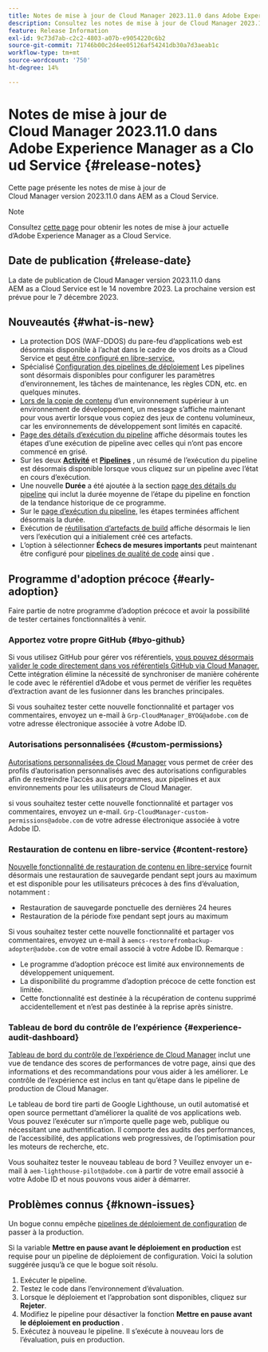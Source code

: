 ```yaml
---
title: Notes de mise à jour de Cloud Manager 2023.11.0 dans Adobe Experience Manager as a Cloud Service
description: Consultez les notes de mise à jour de Cloud Manager 2023.11.0 dans AEM as a Cloud Service.
feature: Release Information
exl-id: 9c73d7ab-c2c2-4803-a07b-e9054220c6b2
source-git-commit: 71746b00c2d4ee05126af54241db30a7d3aeab1c
workflow-type: tm+mt
source-wordcount: '750'
ht-degree: 14%

---
```



# Notes de mise à jour de Cloud Manager 2023.11.0 dans Adobe Experience Manager as a Cloud Service {#release-notes}

Cette page présente les notes de mise à jour de Cloud Manager version 2023.11.0 dans AEM as a Cloud Service.

>[!NOTE]
>
>Consultez [cette page](/help/release-notes/release-notes-cloud/release-notes-current.md) pour obtenir les notes de mise à jour actuelle d’Adobe Experience Manager as a Cloud Service.

## Date de publication {#release-date}

La date de publication de Cloud Manager version 2023.11.0 dans AEM as a Cloud Service est le 14 novembre 2023. La prochaine version est prévue pour le 7 décembre 2023.

## Nouveautés {#what-is-new}

* La protection DOS (WAF-DDOS) du pare-feu d’applications web est désormais disponible à l’achat dans le cadre de vos droits as a Cloud Service et [peut être configuré en libre-service.](/help/implementing/cloud-manager/getting-access-to-aem-in-cloud/creating-production-programs.md)
* Spécialisé [Configuration des pipelines de déploiement](/help/implementing/cloud-manager/configuring-pipelines/introduction-ci-cd-pipelines.md) Les pipelines sont désormais disponibles pour configurer les paramètres d’environnement, les tâches de maintenance, les règles CDN, etc. en quelques minutes.
* [Lors de la copie de contenu](/help/implementing/developing/tools/content-copy.md) d’un environnement supérieur à un environnement de développement, un message s’affiche maintenant pour vous avertir lorsque vous copiez des jeux de contenu volumineux, car les environnements de développement sont limités en capacité.
* [Page des détails d’exécution du pipeline](/help/implementing/cloud-manager/configuring-pipelines/managing-pipelines.md#view-details) affiche désormais toutes les étapes d’une exécution de pipeline avec celles qui n’ont pas encore commencé en grisé.
* Sur les deux **[Activité](/help/implementing/cloud-manager/configuring-pipelines/managing-pipelines.md#activity)** et **[Pipelines](/help/implementing/cloud-manager/configuring-pipelines/managing-pipelines.md#pipelines)** , un résumé de l’exécution du pipeline est désormais disponible lorsque vous cliquez sur un pipeline avec l’état en cours d’exécution.
* Une nouvelle **Durée** a été ajoutée à la section [page des détails du pipeline](/help/implementing/cloud-manager/configuring-pipelines/managing-pipelines.md#view-details) qui inclut la durée moyenne de l’étape du pipeline en fonction de la tendance historique de ce programme.
* Sur le [page d’exécution du pipeline,](/help/implementing/cloud-manager/configuring-pipelines/managing-pipelines.md#activity-window) les étapes terminées affichent désormais la durée.
* Exécution de [réutilisation d’artefacts de build](/help/implementing/cloud-manager/getting-access-to-aem-in-cloud/setting-up-project.md#build-artifact-reuse) affiche désormais le lien vers l’exécution qui a initialement créé ces artefacts.
* L’option à sélectionner **Échecs de mesures importants** peut maintenant être configuré pour [pipelines de qualité de code](/help/implementing/cloud-manager/configuring-pipelines/configuring-non-production-pipelines.md) ainsi que .


## Programme d&#39;adoption précoce {#early-adoption}

Faire partie de notre programme d’adoption précoce et avoir la possibilité de tester certaines fonctionnalités à venir.

### Apportez votre propre GitHub {#byo-github}

Si vous utilisez GitHub pour gérer vos référentiels, [vous pouvez désormais valider le code directement dans vos référentiels GitHub via Cloud Manager.](/help/implementing/cloud-manager/managing-code/byo-github.md) Cette intégration élimine la nécessité de synchroniser de manière cohérente le code avec le référentiel d’Adobe et vous permet de vérifier les requêtes d’extraction avant de les fusionner dans les branches principales.

Si vous souhaitez tester cette nouvelle fonctionnalité et partager vos commentaires, envoyez un e-mail à `Grp-CloudManager_BYOG@adobe.com` de votre adresse électronique associée à votre Adobe ID.

### Autorisations personnalisées {#custom-permissions}

[Autorisations personnalisées de Cloud Manager](/help/implementing/cloud-manager/custom-permissions.md) vous permet de créer des profils d’autorisation personnalisés avec des autorisations configurables afin de restreindre l’accès aux programmes, aux pipelines et aux environnements pour les utilisateurs de Cloud Manager.

si vous souhaitez tester cette nouvelle fonctionnalité et partager vos commentaires, envoyez un e-mail. `Grp-CloudManager-custom-permissions@adobe.com` de votre adresse électronique associée à votre Adobe ID.

### Restauration de contenu en libre-service {#content-restore}

[Nouvelle fonctionnalité de restauration de contenu en libre-service](/help/operations/restore.md) fournit désormais une restauration de sauvegarde pendant sept jours au maximum et est disponible pour les utilisateurs précoces à des fins d’évaluation, notamment :

* Restauration de sauvegarde ponctuelle des dernières 24 heures
* Restauration de la période fixe pendant sept jours au maximum

Si vous souhaitez tester cette nouvelle fonctionnalité et partager vos commentaires, envoyez un e-mail à `aemcs-restorefrombackup-adopter@adobe.com` de votre email associé à votre Adobe ID. Remarque :

* Le programme d’adoption précoce est limité aux environnements de développement uniquement.
* La disponibilité du programme d’adoption précoce de cette fonction est limitée.
* Cette fonctionnalité est destinée à la récupération de contenu supprimé accidentellement et n’est pas destinée à la reprise après sinistre.

### Tableau de bord du contrôle de l’expérience {#experience-audit-dashboard}

[Tableau de bord du contrôle de l’expérience de Cloud Manager](/help/implementing/cloud-manager/experience-audit-dashboard.md) inclut une vue de tendance des scores de performances de votre page, ainsi que des informations et des recommandations pour vous aider à les améliorer. Le contrôle de l’expérience est inclus en tant qu’étape dans le pipeline de production de Cloud Manager.

Le tableau de bord tire parti de Google Lighthouse, un outil automatisé et open source permettant d’améliorer la qualité de vos applications web. Vous pouvez l’exécuter sur n’importe quelle page web, publique ou nécessitant une authentification. Il comporte des audits des performances, de l’accessibilité, des applications web progressives, de l’optimisation pour les moteurs de recherche, etc.

Vous souhaitez tester le nouveau tableau de bord ? Veuillez envoyer un e-mail à `aem-lighthouse-pilot@adobe.com` à partir de votre email associé à votre Adobe ID et nous pouvons vous aider à démarrer.

## Problèmes connus {#known-issues}

Un bogue connu empêche [pipelines de déploiement de configuration](/help/implementing/cloud-manager/configuring-pipelines/introduction-ci-cd-pipelines.md##config-deployment-pipeline) de passer à la production.

Si la variable **Mettre en pause avant le déploiement en production** est requise pour un pipeline de déploiement de configuration. Voici la solution suggérée jusqu’à ce que le bogue soit résolu.

1. Exécuter le pipeline.
1. Testez le code dans l’environnement d’évaluation.
1. Lorsque le déploiement et l’approbation sont disponibles, cliquez sur **Rejeter**.
1. Modifiez le pipeline pour désactiver la fonction **Mettre en pause avant le déploiement en production** .
1. Exécutez à nouveau le pipeline. Il s’exécute à nouveau lors de l’évaluation, puis en production.
